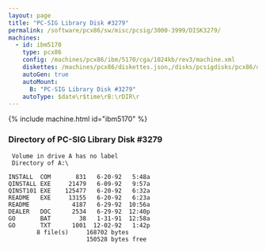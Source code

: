 ```yaml
---
layout: page
title: "PC-SIG Library Disk #3279"
permalink: /software/pcx86/sw/misc/pcsig/3000-3999/DISK3279/
machines:
  - id: ibm5170
    type: pcx86
    config: /machines/pcx86/ibm/5170/cga/1024kb/rev3/machine.xml
    diskettes: /machines/pcx86/diskettes.json,/disks/pcsigdisks/pcx86/diskettes.json
    autoGen: true
    autoMount:
      B: "PC-SIG Library Disk #3279"
    autoType: $date\r$time\rB:\rDIR\r
---
```


{% include machine.html id="ibm5170" %}

### Directory of PC-SIG Library Disk #3279

     Volume in drive A has no label
     Directory of A:\

    INSTALL  COM       831   6-20-92   5:48a
    QINSTALL EXE     21479   6-09-92   9:57a
    QINST101 EXE    125477   6-20-92   6:32a
    README   EXE     13155   6-20-92   6:23a
    README            4187   6-29-92  10:56a
    DEALER   DOC      2534   6-29-92  12:40p
    GO       BAT        38   1-31-91  12:58a
    GO       TXT      1001  12-02-92   1:42p
            8 file(s)     168702 bytes
                          150528 bytes free
